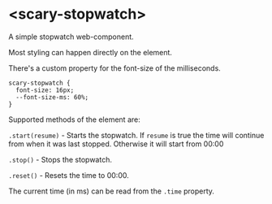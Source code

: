 # \<scary-stopwatch\>

A simple stopwatch web-component.

Most styling can happen directly on the element.

There's a custom property for the font-size of the milliseconds.

```
scary-stopwatch {
  font-size: 16px;
  --font-size-ms: 60%;
}
```

Supported methods of the element are:

`.start(resume)` - Starts the stopwatch. If `resume` is true the time will continue from when it was last stopped. Otherwise it will start from 00:00

`.stop()` - Stops the stopwatch.

`.reset()` - Resets the time to 00:00.

The current time (in ms) can be read from the `.time` property.
